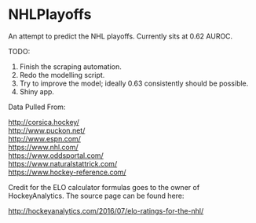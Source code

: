# NHLPlayoffs
An attempt to predict the NHL playoffs. Currently sits at 0.62 AUROC.

TODO:

1. Finish the scraping automation.
2. Redo the modelling script. 
3. Try to improve the model; ideally 0.63 consistently should be possible.
4. Shiny app.

Data Pulled From:

http://corsica.hockey/ <br>
http://www.puckon.net/ <br>
http://www.espn.com/ <br>
https://www.nhl.com/ <br>
https://www.oddsportal.com/ <br>
https://www.naturalstattrick.com/ <br>
https://www.hockey-reference.com/

Credit for the ELO calculator formulas goes to the owner of HockeyAnalytics. The source page can be found here:

http://hockeyanalytics.com/2016/07/elo-ratings-for-the-nhl/
